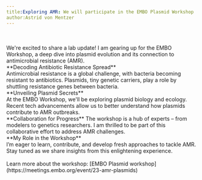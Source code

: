 ```yaml
---
title:Exploring AMR: We will participate in the EMBO Plasmid Workshop
author:Astrid von Mentzer
---
```

<br>
<br>
We're excited to share a lab update! I am gearing up for the EMBO Workshop, a deep dive into plasmid evolution and its connection to antimicrobial resistance (AMR).
<br>
**Decoding Antibiotic Resistance Spread**
<br>
Antimicrobial resistance is a global challenge, with bacteria becoming resistant to antibiotics. Plasmids, tiny genetic carriers, play a role by shuttling resistance genes between bacteria.
<br>
**Unveiling Plasmid Secrets**
<br>
At the EMBO Workshop, we'll be exploring plasmid biology and ecology. Recent tech advancements allow us to better understand how plasmids contribute to AMR outbreaks.
<br>
**Collaboration for Progress**
The workshop is a hub of experts – from modelers to genetics researchers. I am thrilled to be part of this collaborative effort to address AMR challenges.
<br>
**My Role in the Workshop**
<br>
I’m eager to learn, contribute, and develop fresh approaches to tackle AMR. Stay tuned as we share insights from this enlightening experience.
<br>
<br>
Learn more about the workshop: [EMBO Plasmid workshop](https://meetings.embo.org/event/23-amr-plasmids)
